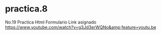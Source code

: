 # practica.8
No.19 Practica Html Formulario Link asignado https://www.youtube.com/watch?v=g3Jd3erWQNo&amp;feature=youtu.be
